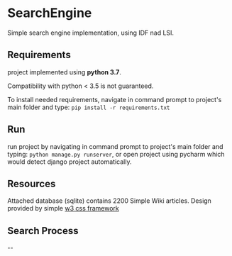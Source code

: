 # SearchEngine

Simple search engine implementation, using IDF nad LSI.

## Requirements
project implemented using __python 3.7__.

Compatibility with python < 3.5 is not guaranteed.

To install needed requirements, navigate in command prompt to project's main folder and type:
`pip install -r requirements.txt`

## Run 
run project by navigating in command prompt to project's main folder and typing:
`python manage.py runserver`, or open project using pycharm which would detect django project automatically.

## Resources
Attached database (sqlite) contains 2200 Simple Wiki articles.
Design provided by simple [w3 css framework](https://www.w3schools.com/w3css/) 

## Search Process
--
